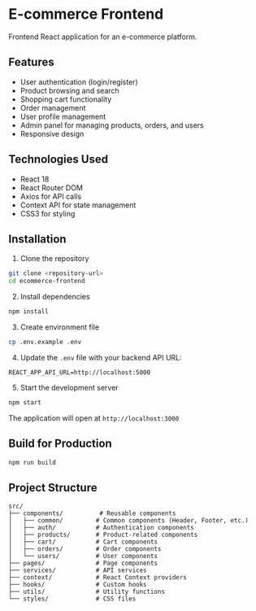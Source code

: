 # E-commerce Frontend

Frontend React application for an e-commerce platform.

## Features

- User authentication (login/register)
- Product browsing and search
- Shopping cart functionality
- Order management
- User profile management
- Admin panel for managing products, orders, and users
- Responsive design

## Technologies Used

- React 18
- React Router DOM
- Axios for API calls
- Context API for state management
- CSS3 for styling

## Installation

1. Clone the repository
```bash
git clone <repository-url>
cd ecommerce-frontend
```

2. Install dependencies
```bash
npm install
```

3. Create environment file
```bash
cp .env.example .env
```

4. Update the `.env` file with your backend API URL:
```
REACT_APP_API_URL=http://localhost:5000
```

5. Start the development server
```bash
npm start
```

The application will open at `http://localhost:3000`

## Build for Production

```bash
npm run build
```

## Project Structure

```
src/
├── components/          # Reusable components
│   ├── common/         # Common components (Header, Footer, etc.)
│   ├── auth/           # Authentication components
│   ├── products/       # Product-related components
│   ├── cart/           # Cart components
│   ├── orders/         # Order components
│   └── users/          # User components
├── pages/              # Page components
├── services/           # API services
├── context/            # React Context providers
├── hooks/              # Custom hooks
├── utils/              # Utility functions
└── styles/             # CSS files
```

